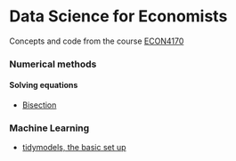# Data Science for Economists

Concepts and code from the course [ECON4170](https://www.uio.no/studier/emner/sv/oekonomi/ECON4170/index.html)

### Numerical methods
#### Solving equations
  - [Bisection](https://github.com/eal024/dc-for-econ/blob/main/2023-11-19%20numerical_methods1.R) 

### Machine Learning
- [tidymodels, the basic set up](https://github.com/eal024/dc-for-econ/blob/main/tidymodel_set_up.R) 
